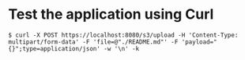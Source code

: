 # Test the application using Curl

```shell
$ curl -X POST https://localhost:8080/s3/upload -H 'Content-Type: multipart/form-data' -F 'file=@"./README.md"' -F 'payload="{}";type=application/json' -w '\n' -k
```
